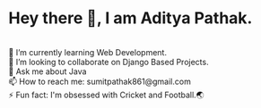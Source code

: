 # Hey there 👋, I am Aditya Pathak.

<br>
🌱 I’m currently learning Web Development.
<br>
👯 I’m looking to collaborate on Django Based Projects.
<br>
💬 Ask me about Java
<br>
📫 How to reach me: sumitpathak861@gmail.com
<br>
⚡ Fun fact: I'm obsessed with Cricket and Football.🌏
